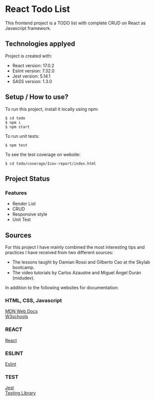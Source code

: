 # React Todo List

This frontend project is a TODO list with complete CRUD on React as Javascript framework.
	
## Technologies applyed
Project is created with:
* React version: 17.0.2
* Eslint version: 7.32.0
* Jest version: 5.14.1
* SASS version: 1.3.0
	
## Setup / How to use?
To run this project, install it locally using npm:

```
$ cd todo
$ npm i
$ npm start
```

To run unit tests:

```
$ npm test
```

To see the test coverage on website:

```
$ cd todo/coverage/Icov-report/index.html
```


## Project Status
### Features
* Render List
* CRUD
* Responsive style
* Unit Test
<!-- 
### Todo
* Add backend api with node.js
* E2E test with cypres -->

## Sources
For this project I have mainly combined the most interesting tips and practices I have received from two different sources:   
* The lessons taught by Damian Rossi and Gilberto Cao at the Skylab bootcamp.  
* The video tutorials by Carlos Azaustre and Miguel Ángel Durán (midudev).

In addition to the following websites for documentation:
### HTML, CSS, Javascript   
[MDN Web Docs](https://developer.mozilla.org)  
[W3schools](https://www.w3schools.com/)
### REACT   
[React](https://reactjs.org/)  
### ESLINT
[Eslint](https://eslint.org/)
### TEST  
[Jest](https://jestjs.io/)  
[Testing Library](https://testing-library.com/)  
	
<!-- ## Other information
Aquesta app es una demo per asentar conceptes generals de React, SASS i BEM. Una oportuinitat per de nou el todo que no havia contruit encara, i que en temps academics no em van permetre aprofundir fins al nivell d'acabat desitjat.

Un exemple net de com funcionen les props, desde els components pares als fills, i com el events afecten al store en direcció oposada, desde els fills cap als pares.
He pogut jugar amb els hooks useState, useEffect, useRef. També he pogut definir les proptypes adecuadament a traves de la comprensió de la documentació.
Com el plantjament de la app era Una mica a les braves. TDD descartat.
REACT a voluntat
SOLID principis
SASS organitzat. Amb colors i mixins ben organitzats en fitxers independents. A traves de BEM es poden aplicar modificadors facilment.
UI i UX madurs. Descartar el botó de update per un onchange.
Test unitari persegint el 100% de cobertura, encara que sigui poc efectiu en una planificació de projecte serios (pero important en una planificació de negoci). -->
